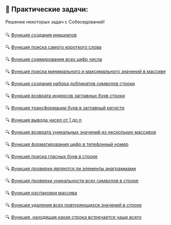 ## 📌 Практические задачи:
Решение некоторых задач с Собеседований!
###
🔍 <a href="https://github.com/isaev-iv/practical-tasks/blob/master/toInitial.js">Функция создания инициалов</a>

🔍 <a href="https://github.com/isaev-iv/practical-tasks/blob/master/checkMinWord.js">Функция поиска самого короткого слова</a>

🔍 <a href="https://github.com/isaev-iv/practical-tasks/blob/master/sumDigits.js">Функция суммирования всех цифр числа</a>

🔍 <a href="https://github.com/isaev-iv/practical-tasks/blob/master/maxMin.js">Функция поиска минимального и максимального значений в массиве</a>

🔍 <a href="https://github.com/isaev-iv/practical-tasks/blob/master/accumSymbol.js">Функция создания набора дубликатов символов строки</a>

🔍 <a href="https://github.com/isaev-iv/practical-tasks/blob/master/getIndexWord.js">Функция возврата индексов заглавных букв строки</a>

🔍 <a href="https://github.com/isaev-iv/practical-tasks/blob/master/upperCaseWord.js">Функция трансформации букв в заглавный регистр</a>

🔍 <a href="https://github.com/isaev-iv/practical-tasks/blob/master/fooBar.js">Функция вывода чисел от 1 до n</a>

🔍 <a href="https://github.com/isaev-iv/practical-tasks/blob/master/uniqueArr.js">Функция возврата уникальных значений из нескольких массивов</a>

🔍 <a href="https://github.com/isaev-iv/practical-tasks/blob/master/createPhoneNumber.js">Функция форматирования цифр в телефонный номер</a>

🔍 <a href="https://github.com/isaev-iv/practical-tasks/blob/master/findVowels.js">Функция поиска гласных букв в строке</a>

🔍 <a href="https://github.com/isaev-iv/practical-tasks/blob/master/isAnagrams.js">Функция проверки являются ли элементы анаграммами</a>

🔍 <a href="https://github.com/isaev-iv/practical-tasks/blob/master/isUnique.js">Функция проверки уникальности всех символов в строке</a>

🔍 <a href="https://github.com/isaev-iv/practical-tasks/blob/master/flatten.js">Функция распаковки массива</a>

🔍 <a href="https://github.com/isaev-iv/practical-tasks/blob/master/removeDuplicates.js">Функция удаления всех повторяющихся значений в строке</a>

🔍 <a href="https://github.com/isaev-iv/practical-tasks/blob/master/highestFrequency.js">Функция, находящая какая строка встречается чаще всего</a>

